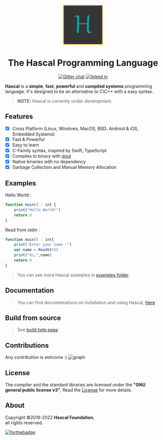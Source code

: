 
<div align="center">
  <img style="text-align:center" src="hascal-logo.png" height="128px" width="128px">


  # The Hascal Programming Language
  [![Gitter chat](https://img.shields.io/gitter/room/hascal/commuinty?logo=gitter&style=for-the-badge)](https://gitter.im/hascal/community)
  [![linked in](https://img.shields.io/badge/LinkedIn-0077B5?style=for-the-badge&logo=linkedin&logoColor=white)](https://linkedin.com/company/hascal-lang)
</div>


**Hascal** is a **simple**, **fast**, **powerful** and **compiled systems** programming language. It's designed to be an alternative to C\C++ with a easy syntax.

<!-- > Visit [Hascal's Official Website](https://hascal.github.io) -->
> **NOTE:** Hascal is currently under development.
## Features
- [x] Cross Platform (Linux, Windows, MacOS, BSD، Android & iOS, Embedded Systems) 
- [x] Fast & Powerful
- [x] Easy to learn
- [x] C-Family syntax, inspired by Swift, TypeScript
- [x] Compiles to binary with [dmd](https://github.com/dlang/dmd)
- [x] Native binaries with no dependency
- [x] Garbage Collection and Manual Memory Allocation

## Examples
Hello World :
```typescript
function main() : int {
    print("Hello World!")
    return 0
}
```
Read from stdin :
```typescript
function main() : int{
    print("Enter your name :")
    var name = ReadStr()
    print("Hi,",name)
    return 0
}
```
> You can see more Hascal examples in [examples folder](https://github.com/hascal/hascal/tree/main/examples).

## Documentation
> You can find documentations on installation and using Hascal, [Here](https://github.com/hascal/hascal/tree/main/docs)

## Build from source
> See [build help page](BUILD.md)

## Contributions
Any contribution is welcome :)
![graph](https://contrib.rocks/image?repo=hascal/hascal)
## License
The compiler and the standard libraries are licensed under the **"GNU general public license v3"**,
Read the [License](https://github.com/hascal/hascal/blob/main/LICENSE) for more details.

## About
Copyright ©2019-2022 **Hascal Foundation**, \
all rights reserved.

[![forthebadge](https://forthebadge.com/images/badges/built-with-love.svg)](https://forthebadge.com)
